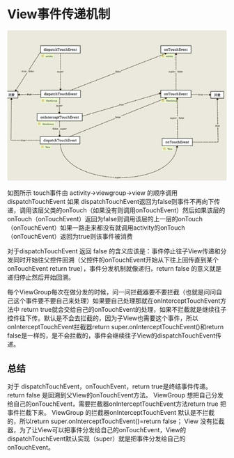 # View事件传递机制
![](res/事件分发机制.png)

如图所示 touch事件由 activity->viewgroup->view 的顺序调用 dispatchTouchEvent 如果 dispatchTouchEvent返回为false则事件不再向下传递，调用该层父类的onTouch（如果没有则调用onTouchEvent）然后如果该层的onTouch（onTouchEvent）返回为false则调用该层的上一层的onTouch（onTouchEvent）如果一路走来都没有就调用activity的onTouch（onTouchEvent）返回为true则该事件被消费

对于dispatchTouchEvent 返回 false 的含义应该是：事件停止往子View传递和分发同时开始往父控件回溯（父控件的onTouchEvent开始从下往上回传直到某个onTouchEvent return true），事件分发机制就像递归，return false 的意义就是递归停止然后开始回溯。

每个ViewGroup每次在做分发的时候，问一问拦截器要不要拦截（也就是问问自己这个事件要不要自己来处理）如果要自己处理那就在onInterceptTouchEvent方法中 return true就会交给自己的onTouchEvent的处理，如果不拦截就是继续往子控件往下传。默认是不会去拦截的，因为子View也需要这个事件，所以onInterceptTouchEvent拦截器return super.onInterceptTouchEvent()和return false是一样的，是不会拦截的，事件会继续往子View的dispatchTouchEvent传递。

## 总结
  对于 dispatchTouchEvent，onTouchEvent，return true是终结事件传递。return false 是回溯到父View的onTouchEvent方法。
ViewGroup 想把自己分发给自己的onTouchEvent，需要拦截器onInterceptTouchEvent方法return true 把事件拦截下来。
ViewGroup 的拦截器onInterceptTouchEvent 默认是不拦截的，所以return super.onInterceptTouchEvent()=return false；
View 没有拦截器，为了让View可以把事件分发给自己的onTouchEvent，View的dispatchTouchEvent默认实现（super）就是把事件分发给自己的onTouchEvent。
